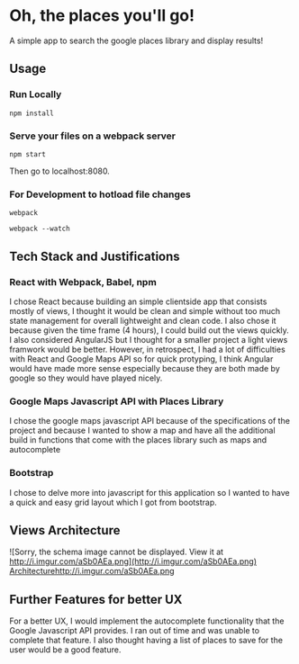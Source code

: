 # Oh, the places you'll go! 

A simple app to search the google places library and display results!
## Usage
### Run Locally

`npm install`

### Serve your files on a webpack server 

`npm start`

Then go to localhost:8080.

### For Development to hotload file changes

`webpack`

`webpack --watch`

## Tech Stack and Justifications

### React with Webpack, Babel, npm

I chose React because building an simple clientside app that consists mostly of views, I thought it would be clean and simple without too much state management for overall lightweight and clean code. I also chose it because given the time frame (4 hours), I could build out the views quickly. I also considered AngularJS but I thought for a smaller project a light views framwork would be better. However, in retrospect, I had a lot of difficulties with React and Google Maps API so for quick protyping, I think Angular would have made more sense especially because they are both made by google so they would have played nicely. 

### Google Maps Javascript API with Places Library

I chose the google maps javascript API because of the specifications of the project and because I wanted to show a map and have all the additional build in functions that come with the places library such as maps and autocomplete

### Bootstrap
I chose to delve more into javascript for this application so I wanted to have a quick and easy grid layout which I got from bootstrap. 

## Views Architecture
![Sorry, the schema image cannot be displayed. View it at http://i.imgur.com/aSb0AEa.png](http://i.imgur.com/aSb0AEa.png)
[Architecture](http://i.imgur.com/aSb0AEa.png)http://i.imgur.com/aSb0AEa.png

## Further Features for better UX

For a better UX, I would implement the autocomplete functionality that the Google Javascript API provides. I ran out of time and was unable to complete that feature. I also thought having a list of places to save for the user would be a good feature. 
